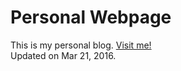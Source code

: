 Personal Webpage
================
This is my personal blog. [Visit me!](https://stlong0521.github.io)
<br />
Updated on Mar 21, 2016.
